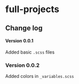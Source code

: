 # full-projects

## Change log

#### Version 0.0.1
Added basic `.scss` files  

### Version 0.0.2
Added colors in `_variables.scss`
